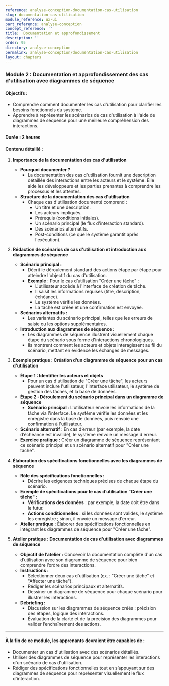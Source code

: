```yaml
---
reference: analyse-conception-documentation-cas-utilisation
slug: documentation-cas-utilisation
module_reference: ux-ui
part_reference: analyse-conception
concept_reference: ''
title:  Documentation et approfondissement
description: ''
order: 95
directory: analyse-conception
permalink: analyse-conception/documentation-cas-utilisation
layout: chapters
---
```

### **Module 2 : Documentation et approfondissement des cas d'utilisation avec diagrammes de séquence**

#### **Objectifs :**
- Comprendre comment documenter les cas d'utilisation pour clarifier les besoins fonctionnels du système.
- Apprendre à représenter les scénarios de cas d'utilisation à l'aide de diagrammes de séquence pour une meilleure compréhension des interactions.

#### **Durée :** 2 heures

#### **Contenu détaillé :**

1. **Importance de la documentation des cas d'utilisation**
   - **Pourquoi documenter ?** 
     - La documentation des cas d'utilisation fournit une description détaillée des interactions entre les acteurs et le système. Elle aide les développeurs et les parties prenantes à comprendre les processus et les attentes.
   - **Structure de la documentation des cas d'utilisation**
     - Chaque cas d'utilisation documenté comprend :
       - Un titre et une description.
       - Les acteurs impliqués.
       - Prérequis (conditions initiales).
       - Un scénario principal (le flux d'interaction standard).
       - Des scénarios alternatifs.
       - Post-conditions (ce que le système garantit après l'exécution).
   
2. **Rédaction de scénarios de cas d'utilisation et introduction aux diagrammes de séquence**
   - **Scénario principal :** 
     - Décrit le déroulement standard des actions étape par étape pour atteindre l'objectif du cas d'utilisation.
     - **Exemple** : Pour le cas d’utilisation "Créer une tâche" :
       - L'utilisateur accède à l'interface de création de tâche.
       - Il saisit les informations requises (titre, description, échéance).
       - Le système vérifie les données.
       - La tâche est créée et une confirmation est envoyée.
   - **Scénarios alternatifs :**
     - Les variantes du scénario principal, telles que les erreurs de saisie ou les options supplémentaires.
   - **Introduction aux diagrammes de séquence :**
     - Les diagrammes de séquence illustrent visuellement chaque étape du scénario sous forme d'interactions chronologiques.
     - Ils montrent comment les acteurs et objets interagissent au fil du scénario, mettant en évidence les échanges de messages.

3. **Exemple pratique : Création d’un diagramme de séquence pour un cas d'utilisation**
   - **Étape 1 : Identifier les acteurs et objets**
     - Pour un cas d'utilisation de "Créer une tâche", les acteurs peuvent inclure l'utilisateur, l'interface utilisateur, le système de gestion des tâches, et la base de données.
   - **Étape 2 : Déroulement du scénario principal dans un diagramme de séquence**
     - **Scénario principal** : L'utilisateur envoie les informations de la tâche via l'interface. Le système vérifie les données et les enregistre dans la base de données, puis renvoie une confirmation à l'utilisateur.
   - **Scénario alternatif** : En cas d’erreur (par exemple, la date d’échéance est invalide), le système renvoie un message d'erreur.
   - **Exercice pratique :** Créer un diagramme de séquence représentant ce scénario principal et un scénario alternatif pour "Créer une tâche".

4. **Élaboration des spécifications fonctionnelles avec les diagrammes de séquence**
   - **Rôle des spécifications fonctionnelles :**
     - Décrire les exigences techniques précises de chaque étape du scénario.
   - **Exemple de spécifications pour le cas d’utilisation "Créer une tâche" :**
     - **Vérifications des données** : par exemple, la date doit être dans le futur.
     - **Actions conditionnelles** : si les données sont valides, le système les enregistre ; sinon, il envoie un message d'erreur.
   - **Atelier pratique :** Élaborer des spécifications fonctionnelles en intégrant les diagrammes de séquence pour "Créer une tâche".

5. **Atelier pratique : Documentation de cas d'utilisation avec diagrammes de séquence**
   - **Objectif de l’atelier :** Concevoir la documentation complète d'un cas d’utilisation avec son diagramme de séquence pour bien comprendre l’ordre des interactions.
   - **Instructions :**
     - Sélectionner deux cas d'utilisation (ex. : "Créer une tâche" et "Affecter une tâche").
     - Rédiger les scénarios principaux et alternatifs.
     - Dessiner un diagramme de séquence pour chaque scénario pour illustrer les interactions.
   - **Débriefing :**
     - Discussion sur les diagrammes de séquence créés : précision des étapes, logique des interactions.
     - Évaluation de la clarté et de la précision des diagrammes pour valider l’enchaînement des actions.

---

#### **À la fin de ce module, les apprenants devraient être capables de :**
- Documenter un cas d'utilisation avec des scénarios détaillés.
- Utiliser des diagrammes de séquence pour représenter les interactions d'un scénario de cas d'utilisation.
- Rédiger des spécifications fonctionnelles tout en s’appuyant sur des diagrammes de séquence pour représenter visuellement le flux d'interaction.